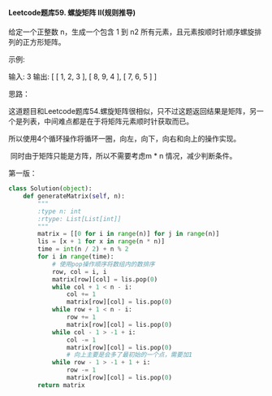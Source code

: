 #### Leetcode题库59. 螺旋矩阵 II(规则推导)

给定一个正整数 n，生成一个包含 1 到 n2 所有元素，且元素按顺时针顺序螺旋排列的正方形矩阵。

示例:

输入: 3
输出:
[
 [ 1, 2, 3 ],
 [ 8, 9, 4 ],
 [ 7, 6, 5 ]
]

思路：

​	这道题目和Leetcode题库54.螺旋矩阵很相似，只不过这题返回结果是矩阵，另一个是列表，中间难点都是在于将矩阵元素顺时针获取而已。

​	所以使用4个循环操作将循环一圈，向左，向下，向右和向上的操作实现。

​	同时由于矩阵只能是方阵，所以不需要考虑m * n 情况，减少判断条件。	

第一版：

```python
class Solution(object):
    def generateMatrix(self, n):
        """
        :type n: int
        :rtype: List[List[int]]
        """
        matrix = [[0 for i in range(n)] for j in range(n)]
        lis = [x + 1 for x in range(n * n)]
        time = int(n / 2) + n % 2
        for i in range(time):
            # 使用pop操作顺序将数组内的数排序
            row, col = i, i
            matrix[row][col] = lis.pop(0)
            while col + 1 < n - i:
                col += 1
                matrix[row][col] = lis.pop(0)
            while row + 1 < n - i:
                row += 1
                matrix[row][col] = lis.pop(0)
            while col - 1 > -1 + i:
                col -= 1
                matrix[row][col] = lis.pop(0)
                # 向上主要是会多了最初始的一个点，需要加1
            while row - 1 > -1 + 1 + i:
                row -= 1
                matrix[row][col] = lis.pop(0)
        return matrix

```





​				

